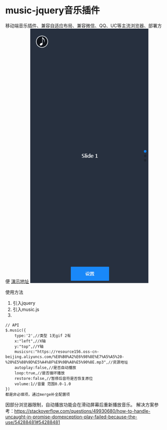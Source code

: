 # music-jquery音乐插件
移动端音乐插件、兼容自适应布局、兼容微信、QQ、UC等主流浏览器、部署方便
[演示地址](https://yimijianfang.github.io/music/)
![demo](https://raw.githubusercontent.com/yimijianfang/music/master/images/111.gif)

使用方法
1. 引入jquery
2. 引入music.js
3. ​
```
// API
$.music({
    type:'2',//类型 1无gif 2有
    x:"left",//X轴
    y:"top",//Y轴
    musicsrc:"https://resource156.oss-cn-beijing.aliyuncs.com/%E8%B0%A2%E6%98%8E%E7%A5%A5%20-%20%E5%88%9D%E5%A4%8F%E9%9B%A8%E5%90%8E.mp3",//资源地址
    autoplay:false,//是否自动播放
    loop:true,//是否循环播放
    restore:false,//暂停后音符是否恢复原位
    volume:1//音量 范围0.0-1.0
})
都是非必填项，通过merge补全配置项
```

因部分浏览器限制，自动播放功能会在滑动屏幕后重新播放音乐。
解决方案参考：https://stackoverflow.com/questions/49930680/how-to-handle-uncaught-in-promise-domexception-play-failed-because-the-use/54288481#54288481